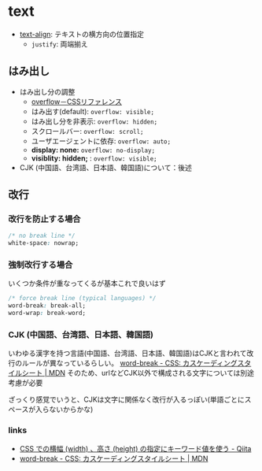 # text

- [text\-align](https://developer.mozilla.org/ja/docs/Web/CSS/text-align): テキストの横方向の位置指定
  - `justify`: 両端揃え

## はみ出し

- はみ出し分の調整
  - [overflow－CSSリファレンス](http://www.htmq.com/css/overflow.shtml)
  - はみ出す(default): `overflow: visible;`
  - はみ出し分を非表示: `overflow: hidden;`
  - スクロールバー: `overflow: scroll;`
  - ユーザエージェントに依存: `overflow: auto;`
  - **display: none:** `overflow: no-display;`
  - **visiblity: hidden;** : `overflow: visible;`
- CJK (中国語、台湾語、日本語、韓国語)について：後述

## 改行

### 改行を防止する場合

```css
/* no break line */
white-space: nowrap;
```

### 強制改行する場合

いくつか条件が重なってくるが基本これで良いはず

```css
/* force break line (typical languages) */
word-break: break-all;
word-wrap: break-word;
```

### CJK (中国語、台湾語、日本語、韓国語)

いわゆる漢字を持つ言語(中国語、台湾語、日本語、韓国語)はCJKと言われて改行のルールが異なっているらしい。
[word\-break \- CSS: カスケーディングスタイルシート \| MDN](https://developer.mozilla.org/ja/docs/Web/CSS/word-break)
そのため、urlなどCJK以外で構成される文字については別途考慮が必要

ざっくり感覚でいうと、CJKは文字に関係なく改行が入るっぽい(単語ごとにスペースが入らないからかな)

### links

- [CSS での横幅 \(width\) 、高さ \(height\) の指定にキーワード値を使う \- Qiita](https://qiita.com/qed/items/ef5688118ce78985c9ab)
- [word\-break \- CSS: カスケーディングスタイルシート \| MDN](https://developer.mozilla.org/ja/docs/Web/CSS/word-break)
